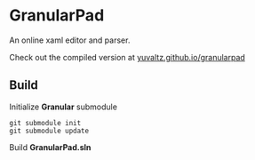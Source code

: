 GranularPad
===========
An online xaml editor and parser.

Check out the compiled version at [yuvaltz.github.io/granularpad](http://yuvaltz.github.io/granularpad)


Build
-----
Initialize **Granular** submodule
```
git submodule init
git submodule update
```

Build **GranularPad.sln**